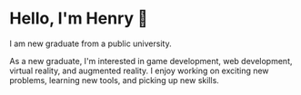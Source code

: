 # Hello, I'm Henry 👋

I am new graduate from a public university. 

As a new graduate, I'm interested in game development, web development, virtual reality, and augmented reality. I enjoy working on exciting new problems, learning new tools, and picking up new skills.

<!--
**henrynhan/henrynhan** is a ✨ _special_ ✨ repository because its `README.md` (this file) appears on your GitHub profile.

Here are some ideas to get you started:

- 🔭 I’m currently working on ...
- 🌱 I’m currently learning ...
- 👯 I’m looking to collaborate on ...
- 🤔 I’m looking for help with ...
- 💬 Ask me about ...
- 📫 How to reach me: ...
- 😄 Pronouns: ...
- ⚡ Fun fact: ...
-->

